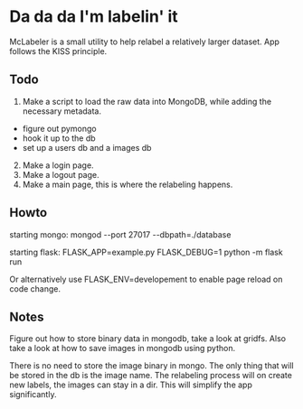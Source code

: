 # Da da da I'm labelin' it

McLabeler is a small utility to help relabel a relatively larger dataset. App follows the KISS principle.

## Todo 
1. Make a script to load the raw data into MongoDB, while adding the necessary metadata.
* figure out pymongo
* hook it up to the db
* set up a users db and a images db
2. Make a login page.
3. Make a logout page.
4. Make a main page, this is where the relabeling happens.

## Howto

starting mongo:
mongod --port 27017 --dbpath=./database

starting flask:
FLASK_APP=example.py FLASK_DEBUG=1 python -m flask run

Or alternatively use FLASK_ENV=developement to enable page reload on
code change.

## Notes

Figure out how to store binary data in mongodb, take a look at gridfs.
Also take a look at how to save images in mongodb using python.

There is no need to store the image binary in mongo. The only thing 
that will be stored in the db is the image name. The relabeling 
process will on create new labels, the images can stay in a dir. This
will simplify the app significantly.

